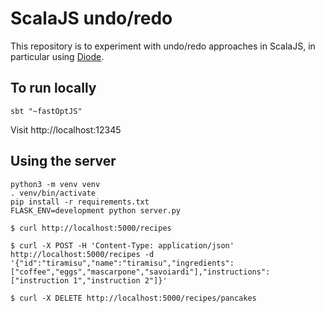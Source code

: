 # ScalaJS undo/redo

This repository is to experiment with undo/redo approaches in ScalaJS, in particular using [Diode](https://github.com/suzaku-io/diode).

## To run locally

    sbt "~fastOptJS"
	
Visit http://localhost:12345

## Using the server

    python3 -m venv venv
	. venv/bin/activate
	pip install -r requirements.txt
	FLASK_ENV=development python server.py

    $ curl http://localhost:5000/recipes
	
    $ curl -X POST -H 'Content-Type: application/json' http://localhost:5000/recipes -d '{"id":"tiramisu","name":"tiramisu","ingredients":["coffee","eggs","mascarpone","savoiardi"],"instructions":["instruction 1","instruction 2"]}'

    $ curl -X DELETE http://localhost:5000/recipes/pancakes
	

